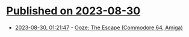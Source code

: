# [Published on 2023-08-30](index.md)

* [2023-08-30, 01:21:47](https://lobste.rs/s/zqgrzg/ooze_escape_commodore_64_amiga) - [Ooze: The Escape (Commodore 64, Amiga)](https://h4plo.itch.io/ooze)
